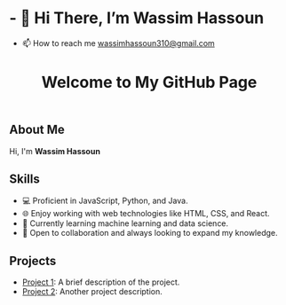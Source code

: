 <!DOCTYPE>
<H1>- 👋 Hi There, <strong>I’m Wassim Hassoun</strong></h1>

- 📫 How to reach me wassimhassoun310@gmail.com

<!DOCTYPE html>
<html>
<head>
    <title>My GitHub Page</title>
</head>
<body>
    <header>
        <h1>Welcome to My GitHub Page</h1>
    </header>
    <main>
        <section>
            <h2>About Me</h2>
            <p>Hi, I'm <strong>Wassim Hassoun</strong></p>
        </section>
        <section>
            <h2>Skills</h2>
            <ul>
                <li>💻 Proficient in JavaScript, Python, and Java.</li>
                <li>🌐 Enjoy working with web technologies like HTML, CSS, and React.</li>
                <li>🧠 Currently learning machine learning and data science.</li>
                <li>🌱 Open to collaboration and always looking to expand my knowledge.</li>
            </ul>
        </section>
        <section>
            <h2>Projects</h2>
            <ul>
                <li><a href="link-to-project-1">Project 1</a>: A brief description of the project.</li>
                <li><a href="link-to-project-2">Project 2</a>: Another project description.</li>
                <!-- Add more projects here -->
            </ul>
        </section>
    </main>
</body>
</html>

